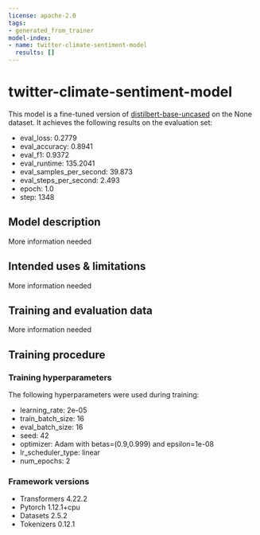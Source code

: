 ```yaml
---
license: apache-2.0
tags:
- generated_from_trainer
model-index:
- name: twitter-climate-sentiment-model
  results: []
---
```


<!-- This model card has been generated automatically according to the information the Trainer had access to. You
should probably proofread and complete it, then remove this comment. -->

# twitter-climate-sentiment-model

This model is a fine-tuned version of [distilbert-base-uncased](https://huggingface.co/distilbert-base-uncased) on the None dataset.
It achieves the following results on the evaluation set:
- eval_loss: 0.2779
- eval_accuracy: 0.8941
- eval_f1: 0.9372
- eval_runtime: 135.2041
- eval_samples_per_second: 39.873
- eval_steps_per_second: 2.493
- epoch: 1.0
- step: 1348

## Model description

More information needed

## Intended uses & limitations

More information needed

## Training and evaluation data

More information needed

## Training procedure

### Training hyperparameters

The following hyperparameters were used during training:
- learning_rate: 2e-05
- train_batch_size: 16
- eval_batch_size: 16
- seed: 42
- optimizer: Adam with betas=(0.9,0.999) and epsilon=1e-08
- lr_scheduler_type: linear
- num_epochs: 2

### Framework versions

- Transformers 4.22.2
- Pytorch 1.12.1+cpu
- Datasets 2.5.2
- Tokenizers 0.12.1
